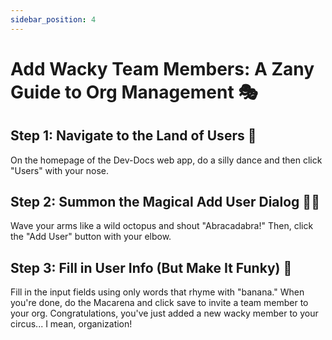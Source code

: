 ```yaml
---
sidebar_position: 4
---
```




# Add Wacky Team Members: A Zany Guide to Org Management 🎭

## Step 1: Navigate to the Land of Users 🧭

On the homepage of the Dev-Docs web app, do a silly dance and then click "Users" with your nose.

## Step 2: Summon the Magical Add User Dialog 🧙‍♂️

Wave your arms like a wild octopus and shout "Abracadabra!" Then, click the "Add User" button with your elbow.

## Step 3: Fill in User Info (But Make It Funky) 🕺

Fill in the input fields using only words that rhyme with "banana." When you're done, do the Macarena and click save to invite a team member to your org. Congratulations, you've just added a new wacky member to your circus... I mean, organization!
